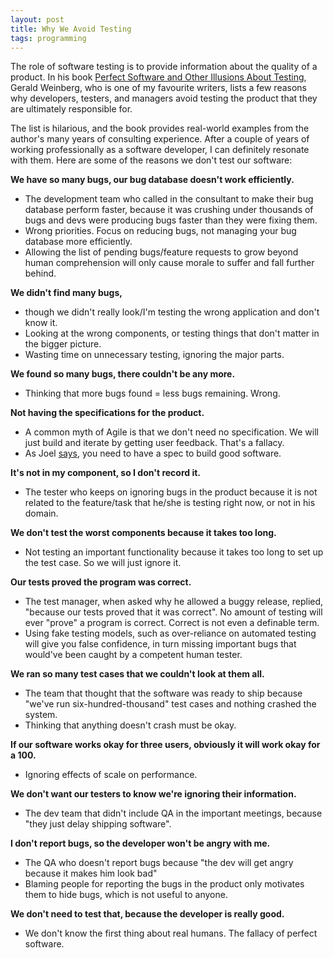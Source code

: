 ```yaml
---
layout: post
title: Why We Avoid Testing
tags: programming
---
```



The role of software testing is to provide information about the quality of a product. In his book [Perfect Software and Other Illusions About Testing](https://www.amazon.ca/Perfect-Software-Other-Illusions-Testing-ebook/dp/B004J4VVE2/ref=sr_1_1?crid=3OAVAP1F1UEBH&dchild=1&keywords=perfect+software+and+other+illusions+about+testing&qid=1593398593&sprefix=perfect+softwar%2Caps%2C213&sr=8-1), Gerald Weinberg, who is one of my favourite writers, lists a few reasons why developers, testers, and managers avoid testing the product that they are ultimately responsible for. 

The list is hilarious, and the book provides real-world examples from the author's many years of consulting experience. After a couple of years of working professionally as a software developer, I can definitely resonate with them. Here are some of the reasons we don't test our software:

**We have so many bugs, our bug database doesn't work efficiently.**

- The development team who called in the consultant to make their bug database perform faster, because it was crushing under thousands of bugs and devs were producing bugs faster than they were fixing them. 
- Wrong priorities. Focus on reducing bugs, not managing your bug database more efficiently. 
- Allowing the list of pending bugs/feature requests to grow beyond human comprehension will only cause morale to suffer and fall further behind. 

**We didn't find many bugs,** 

- though we didn't really look/I'm testing the wrong application and don't know it.
- Looking at the wrong components, or testing things that don't matter in the bigger picture. 
- Wasting time on unnecessary testing, ignoring the major parts. 

**We found so many bugs, there couldn't be any more.**

- Thinking that more bugs found = less bugs remaining. Wrong. 

**Not having the specifications for the product.** 

- A common myth of Agile is that we don't need no specification. We will just build and iterate by getting user feedback. That's a fallacy. 
- As Joel [says](https://www.joelonsoftware.com/2000/10/02/painless-functional-specifications-part-1-why-bother/), you need to have a spec to build good software. 

**It's not in my component, so I don't record it.**

- The tester who keeps on ignoring bugs in the product because it is not related to the feature/task that he/she is testing right now, or not in his domain. 

**We don't test the worst components because it takes too long.**

- Not testing an important functionality because it takes too long to set up the test case. So we will just ignore it. 

**Our tests proved the program was correct.**

- The test manager, when asked why he allowed a buggy release, replied, "because our tests proved that it was correct". No amount of testing will ever "prove" a program is correct. Correct is not even a definable term. 
- Using fake testing models, such as over-reliance on automated testing will give you false confidence, in turn missing important bugs that would've been caught by a competent human tester. 

**We ran so many test cases that we couldn't look at them all.**

- The team that thought that the software was ready to ship because "we've run six-hundred-thousand" test cases and nothing crashed the system. 
- Thinking that anything doesn't crash must be okay. 

**If our software works okay for three users, obviously it will work okay for a 100.**

- Ignoring effects of scale on performance. 

**We don't want our testers to know we're ignoring their information.**

- The dev team that didn't include QA in the important meetings, because "they just delay shipping software". 

**I don't report bugs, so the developer won't be angry with me.**

- The QA who doesn't report bugs because "the dev will get angry because it makes him look bad"
- Blaming people for reporting the bugs in the product only motivates them to hide bugs, which is not useful to anyone. 

**We don't need to test that, because the developer is really good.**

- We don't know the first thing about real humans. The fallacy of perfect software.